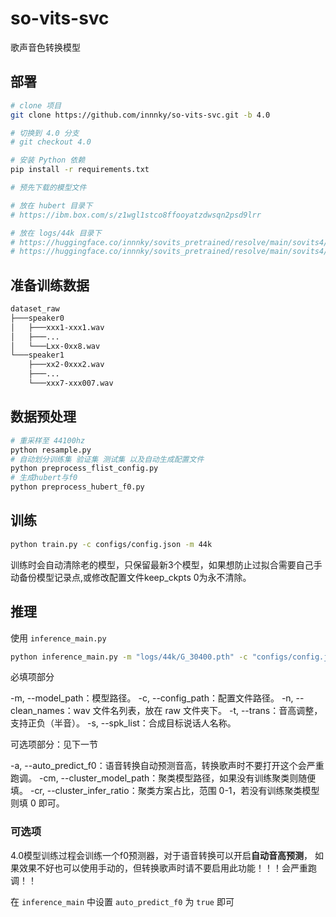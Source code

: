# so-vits-svc

歌声音色转换模型

## 部署

```bash
# clone 项目
git clone https://github.com/innnky/so-vits-svc.git -b 4.0

# 切换到 4.0 分支
# git checkout 4.0

# 安装 Python 依赖
pip install -r requirements.txt

# 预先下载的模型文件

# 放在 hubert 目录下
# https://ibm.box.com/s/z1wgl1stco8ffooyatzdwsqn2psd9lrr

# 放在 logs/44k 目录下
# https://huggingface.co/innnky/sovits_pretrained/resolve/main/sovits4/G_0.pth
# https://huggingface.co/innnky/sovits_pretrained/resolve/main/sovits4/D_0.pth
```

## 准备训练数据

```txt
dataset_raw
├───speaker0
│   ├───xxx1-xxx1.wav
│   ├───...
│   └───Lxx-0xx8.wav
└───speaker1
    ├───xx2-0xxx2.wav
    ├───...
    └───xxx7-xxx007.wav
```

## 数据预处理

```bash
# 重采样至 44100hz
python resample.py
# 自动划分训练集 验证集 测试集 以及自动生成配置文件
python preprocess_flist_config.py
# 生成hubert与f0
python preprocess_hubert_f0.py
```

## 训练

```bash
python train.py -c configs/config.json -m 44k
```

训练时会自动清除老的模型，只保留最新3个模型，如果想防止过拟合需要自己手动备份模型记录点,或修改配置文件keep_ckpts 0为永不清除。

## 推理

使用 `inference_main.py`

```bash
python inference_main.py -m "logs/44k/G_30400.pth" -c "configs/config.json" -n "君の知らない物語-src.wav" -t 0 -s "nen"
```

必填项部分

-m, --model_path：模型路径。
-c, --config_path：配置文件路径。
-n, --clean_names：wav 文件名列表，放在 raw 文件夹下。
-t, --trans：音高调整，支持正负（半音）。
-s, --spk_list：合成目标说话人名称。

可选项部分：见下一节

-a, --auto_predict_f0：语音转换自动预测音高，转换歌声时不要打开这个会严重跑调。
-cm, --cluster_model_path：聚类模型路径，如果没有训练聚类则随便填。
-cr, --cluster_infer_ratio：聚类方案占比，范围 0-1，若没有训练聚类模型则填 0 即可。

### 可选项

4.0模型训练过程会训练一个f0预测器，对于语音转换可以开启**自动音高预测**，
如果效果不好也可以使用手动的，但转换歌声时请不要启用此功能！！！会严重跑调！！

在 `inference_main` 中设置 `auto_predict_f0` 为 `true` 即可